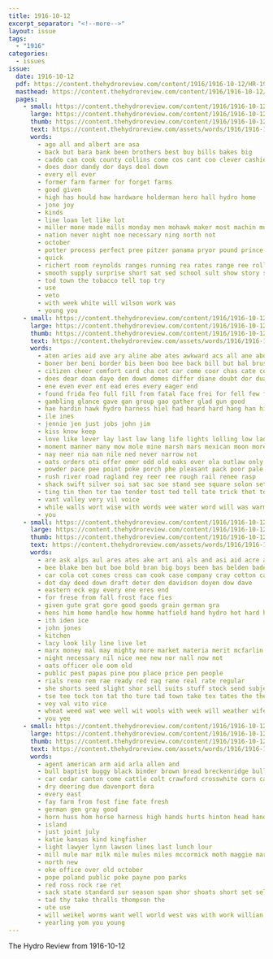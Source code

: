 ```yaml
---
title: 1916-10-12
excerpt_separator: "<!--more-->"
layout: issue
tags:
  - "1916"
categories:
  - issues
issue:
  date: 1916-10-12
  pdf: https://content.thehydroreview.com/content/1916/1916-10-12/HR-1916-10-12.pdf
  masthead: https://content.thehydroreview.com/content/1916/1916-10-12/masthead/HR-1916-10-12.jpg
  pages:
    - small: https://content.thehydroreview.com/content/1916/1916-10-12/small/HR-1916-10-12-01.jpg
      large: https://content.thehydroreview.com/content/1916/1916-10-12/large/HR-1916-10-12-01.jpg
      thumb: https://content.thehydroreview.com/content/1916/1916-10-12/thumbnails/HR-1916-10-12-01.jpg
      text: https://content.thehydroreview.com/assets/words/1916/1916-10-12/HR-1916-10-12-01.txt
      words:
        - ago all and albert are asa
        - back but bara bank been brothers best buy bills bakes big
        - caddo can cook county collins come cos cant coo clever cashier
        - does door dandy dor days deol down
        - every ell ever
        - former farm farmer for forget farms
        - good given
        - high has hould haw hardware holderman hero hall hydro home
        - jone joy
        - kinds
        - line loan let like lot
        - miller mone made mills monday men mohawk maker most machin much mens man mal
        - nation never night noe necessary ning north not
        - october
        - potter process perfect pree pitzer panama pryor pound prince pipe pair
        - quick
        - richert room reynolds ranges running rea rates range ree roll rate reader ready
        - smooth supply surprise short sat sed school sult show story sewing smoke such scott strange soon sale stoves
        - tod town the tobacco tell top try
        - use
        - veto
        - with week white will wilson work was
        - young you
    - small: https://content.thehydroreview.com/content/1916/1916-10-12/small/HR-1916-10-12-02.jpg
      large: https://content.thehydroreview.com/content/1916/1916-10-12/large/HR-1916-10-12-02.jpg
      thumb: https://content.thehydroreview.com/content/1916/1916-10-12/thumbnails/HR-1916-10-12-02.jpg
      text: https://content.thehydroreview.com/assets/words/1916/1916-10-12/HR-1916-10-12-02.txt
      words:
        - aten aries aid ave ary aline abe ates awkward acs all ane abo and ana aery alert
        - boner ber beni border bis been boo bee back bill but bal brush bas buehre bland blacks books bathe bitton bet brace bright black
        - citizen cheer comfort card cha cot car come coor chas cate cong carr con can clark came constant
        - does dear doan daye den down domes differ diane doubt dor duane dark
        - ene even ever ent ead eres every eager end
        - found frida feo full fill from fatal face frei for fell few fun flash far fail
        - gambling glance gave gan group gao gather glad gun good
        - hae hardin hawk hydro harness hiel had heard hard hang han hink hes hed haus heigh hot hag hands head him hon hol horse her
        - ile ines
        - jennie jen just jobs john jim
        - kiss know keep
        - love like lever lay last law lang life lights lolling low lady
        - moment manner many mow mole mine marsh mars mexican moon more money might mos may man monia miles mention men mee mak madison med marti made mich market must
        - nay neer nia nan nile ned never narrow not
        - oats orders oti offer omer odd old oaks over ola outlaw only
        - powder pace pee point poke porch phe pleasant pack poor pale proce pose pene peon peasant parody pac
        - rush river road ragland rey reer ree rough rail renee rasp
        - shack swift silver soi sat sac soe stand see square solon set sten strech saw sad stare sally strange shade standing sense sen surprise som say sak sae she
        - ting tin then tor tae tender tost ted tell tate trick thet tosh tak trust toe than talk them take toward ten too the thie tow teri tee tan
        - vant valley very vil voice
        - while walls wort wise with words wee water word will was warm weit
        - you
    - small: https://content.thehydroreview.com/content/1916/1916-10-12/small/HR-1916-10-12-03.jpg
      large: https://content.thehydroreview.com/content/1916/1916-10-12/large/HR-1916-10-12-03.jpg
      thumb: https://content.thehydroreview.com/content/1916/1916-10-12/thumbnails/HR-1916-10-12-03.jpg
      text: https://content.thehydroreview.com/assets/words/1916/1916-10-12/HR-1916-10-12-03.txt
      words:
        - are ask alps aul ares ates ake art ani als and asi aid acre agent all aas
        - bee blake ben but boe bold bran big boys been bas belden bade back bath born brey best butte buy
        - car cola cot cones cross can cook case company cray cotton cael christian change cashier caddo call come coats cal cartee cha church chas clock
        - dot day deed down draft deter den davidson doyen dow dave
        - eastern eck egy every ene eres end
        - for frese from fall frost face fies
        - given gute grat gore good goods grain german gra
        - hens him home handle how homme hatfield hand hydro hot hard has heron horse hart hes hin
        - ith iden ice
        - john jones
        - kitchen
        - lacy look lily line live let
        - marx money mal may mighty more market materia merit mcfarlin must made
        - night necessary nil nice nee new nor nall now not
        - oats officer ole oom old
        - public pest papas pine pou place price pen people
        - rials reno rem rae ready red rag rane real rate regular
        - she shorts seed slight shor sell suits stuff stock send subject smitty show saturday sieg store size sack sit sui sat see soe supply schoo son sad styles state star shower sea sis suit
        - tse tee tock ton tat tho ture tad town take tex tates the them ties
        - vey val vito vice
        - wheat weed wat wee well wit wools with week will weather wife want woo wig wale winter wie wen was woods willow win
        - you yee
    - small: https://content.thehydroreview.com/content/1916/1916-10-12/small/HR-1916-10-12-04.jpg
      large: https://content.thehydroreview.com/content/1916/1916-10-12/large/HR-1916-10-12-04.jpg
      thumb: https://content.thehydroreview.com/content/1916/1916-10-12/thumbnails/HR-1916-10-12-04.jpg
      text: https://content.thehydroreview.com/assets/words/1916/1916-10-12/HR-1916-10-12-04.txt
      words:
        - agent american arm aid arla allen and
        - bull baptist buggy black binder brown bread breckenridge bullen bradley best bay bond bank
        - car cedar canton come cattle colt crawford crosswhite corn canyon china cannon cashier colts company clark
        - dry deering due davenport dora
        - every east
        - fay farm from fost fine fate fresh
        - german gen gray good
        - horn huss hom horse harness high hands hurts hinton head handsome hydro
        - island
        - just joint july
        - katie kansas kind kingfisher
        - light lawyer lynn lawson lines last lunch lour
        - mill mule mar milk mile mules miles mccormick moth maggie mare made mee
        - north new
        - oke office over old october
        - pope poland public poke payne poo parks
        - red ross rock rae ret
        - sack state standard sur season span shor shoats short set sell service sedan spring sorrel surgeon sales steers south scott store
        - tad thy take thralls thompson the
        - ute use
        - will weikel worms want well world west was with work willian wolke
        - yearling yom you young
---
```


The Hydro Review from 1916-10-12

<!--more-->

